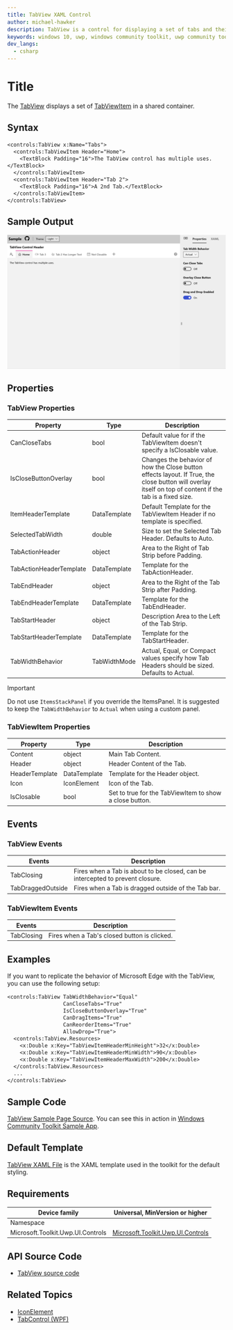```yaml
---
title: TabView XAML Control
author: michael-hawker
description: TabView is a control for displaying a set of tabs and their content.
keywords: windows 10, uwp, windows community toolkit, uwp community toolkit, uwp toolkit, TabView, TabControl
dev_langs:
  - csharp
---
```


# Title
The [TabView](https://docs.microsoft.com/dotnet/api/microsoft.toolkit.uwp.ui.controls.tabview) displays a set of [TabViewItem](https://docs.microsoft.com/dotnet/api/microsoft.toolkit.uwp.ui.controls.tabviewitem) in a shared container.

## Syntax

```xaml
<controls:TabView x:Name="Tabs">
  <controls:TabViewItem Header="Home">
    <TextBlock Padding="16">The TabView control has multiple uses.</TextBlock>
  </controls:TabViewItem>
  <controls:TabViewItem Header="Tab 2">
    <TextBlock Padding="16">A 2nd Tab.</TextBlock>
  </controls:TabViewItem>
</controls:TabView>
```

## Sample Output

 ![TabView Overview](../resources/images/Controls/TabView/Overview.gif)

## Properties

### TabView Properties

| Property | Type | Description |
| -- | -- | -- |
| CanCloseTabs | bool | Default value for if the TabViewItem doesn't specify a IsClosable value. |
| IsCloseButtonOverlay | bool | Changes the behavior of how the Close button effects layout.  If True, the close button will overlay itself on top of content if the tab is a fixed size. |
| ItemHeaderTemplate | DataTemplate | Default Template for the TabViewItem Header if no template is specified. |
| SelectedTabWidth | double | Size to set the Selected Tab Header.  Defaults to Auto. |
| TabActionHeader | object | Area to the Right of Tab Strip before Padding. |
| TabActionHeaderTemplate | DataTemplate | Template for the TabActionHeader. |
| TabEndHeader | object | Area to the Right of the Tab Strip after Padding. |
| TabEndHeaderTemplate | DataTemplate | Template for the TabEndHeader. |
| TabStartHeader | object | Description Area to the Left of the Tab Strip. |
| TabStartHeaderTemplate | DataTemplate | Template for the TabStartHeader. |
| TabWidthBehavior | TabWidthMode | Actual, Equal, or Compact values specify how Tab Headers should be sized.  Defaults to Actual. |

> [!IMPORTANT]
Do not use `ItemsStackPanel` if you override the ItemsPanel.  It is suggested to keep the `TabWidthBehavior` to `Actual` when using a custom panel.

### TabViewItem Properties

| Property | Type | Description |
| -- | -- | -- |
| Content | object | Main Tab Content. |
| Header | object | Header Content of the Tab. |
| HeaderTemplate | DataTemplate | Template for the Header object. |
| Icon | IconElement | Icon of the Tab. |
| IsClosable | bool | Set to true for the TabViewItem to show a close button. |

## Events

### TabView Events

| Events | Description |
| -- | -- |
| TabClosing | Fires when a Tab is about to be closed, can be intercepted to prevent closure. |
| TabDraggedOutside | Fires when a Tab is dragged outside of the Tab bar. |

### TabViewItem Events
| Events | Description |
| -- | -- |
| TabClosing | Fires when a Tab's closed button is clicked. |

## Examples

If you want to replicate the behavior of Microsoft Edge with the TabView, you can use the following setup:

```xaml
<controls:TabView TabWidthBehavior="Equal"
                  CanCloseTabs="True"
                  IsCloseButtonOverlay="True"
                  CanDragItems="True"
                  CanReorderItems="True"
                  AllowDrop="True">
  <controls:TabView.Resources>
    <x:Double x:Key="TabViewItemHeaderMinHeight">32</x:Double>
    <x:Double x:Key="TabViewItemHeaderMinWidth">90</x:Double>
    <x:Double x:Key="TabViewItemHeaderMaxWidth">200</x:Double>
  </controls:TabView.Resources>
  ...
</controls:TabView>
```

## Sample Code

[TabView Sample Page Source](https://github.com/windows-toolkit/WindowsCommunityToolkit/tree/master/Microsoft.Toolkit.Uwp.SampleApp/SamplePages/TabView). You can see this in action in [Windows Community Toolkit Sample App](https://www.microsoft.com/store/apps/9NBLGGH4TLCQ).

## Default Template 

[TabView XAML File](https://github.com/windows-toolkit/WindowsCommunityToolkit/blob/master/Microsoft.Toolkit.Uwp.UI.Controls/TabView/TabView.xaml) is the XAML template used in the toolkit for the default styling.

## Requirements

| Device family | Universal, MinVersion or higher   |
| -- | -- |
| Namespace |  |
| Microsoft.Toolkit.Uwp.UI.Controls | [Microsoft.Toolkit.Uwp.UI.Controls](https://www.nuget.org/packages/Microsoft.Toolkit.Uwp.UI.Controls/) |

## API Source Code

- [TabView source code](https://github.com/Microsoft/WindowsCommunityToolkit//tree/master/Microsoft.Toolkit.Uwp.UI.Controls/TabView)


## Related Topics

- [IconElement](https://docs.microsoft.com/en-us/uwp/api/Windows.UI.Xaml.Controls.IconElement)
- [TabControl (WPF)](https://docs.microsoft.com/en-us/dotnet/api/system.windows.controls.tabcontrol)
